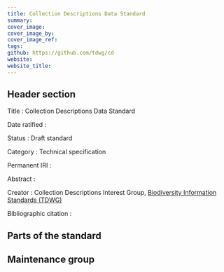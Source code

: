 ```yaml
---
title: Collection Descriptions Data Standard
summary: 
cover_image: 
cover_image_by: 
cover_image_ref: 
tags:
github: https://github.com/tdwg/cd
website: 
website_title: 
---
```


## Header section

Title
: Collection Descriptions Data Standard

Date ratified
: 

Status
: Draft standard

Category
: Technical specification

Permanent IRI
: 

Abstract
: 

Creator
: Collection Descriptions Interest Group, [Biodiversity Information Standards (TDWG)](https://www.tdwg.org/)

Bibliographic citation
: 

## Parts of the standard

## Maintenance group
